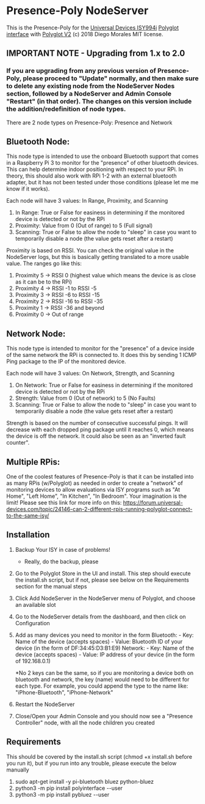 # Presence-Poly NodeServer

This is the Presence-Poly for the [Universal Devices ISY994i](https://www.universal-devices.com/residential/ISY) [Polyglot interface](http://www.universal-devices.com/developers/polyglot/docs/) with  [Polyglot V2](https://github.com/Einstein42/udi-polyglotv2)
(c) 2018 Diego Morales
MIT license.

## IMPORTANT NOTE - Upgrading from 1.x to 2.0
### If you are upgrading from any previous version of Presence-Poly, please proceed to "Update" normally, and then make sure to delete any existing node from the NodeServer Nodes section, followed by a NodeServer and Admin Console "Restart" (in that order). The changes on this version include the addition/redefinition of node types.

There are 2 node types on Presence-Poly: Presence and Network

## Bluetooth Node:
This node type is intended to use the onboard Bluetooth support that comes in a Raspberry Pi 3 to monitor for the "presence" of other bluetooth devices. This can help determine indoor positioning with respect to your RPi. In theory, this should also work with RPi 1-2 with an external bluetooth adapter, but it has not been tested under those conditions (please let me me know if it works).

Each node will have 3 values: In Range, Proximity, and Scanning

1. In Range: True or False for easiness in determining if the monitored device is detected or not by the RPi
2. Proximity: Value from 0 (Out of range) to 5 (Full signal)
3. Scanning: True or False to allow the node to "sleep" in case you want to temporarily disable a node (the value gets reset after a restart)

Proximity is based on RSSI. You can check the original value in the NodeServer logs, but this is basically getting translated to a more usable value. The ranges go like this:

1. Proximity 5 -> RSSI 0 (highest value which means the device is as close as it can be to the RPi)
2. Proximity 4 -> RSSI -1 to RSSI -5
3. Proximity 3 -> RSSI -6 to RSSI -15
4. Proximity 2 -> RSSI -16 to RSSI -35
5. Proximity 1 -> RSSI -36 and beyond
6. Proximity 0 -> Out of range

## Network Node:
This node type is intended to monitor for the "presence" of a device inside of the same network the RPi is connected to. It does this by sending 1 ICMP Ping package to the IP of the monitored device.

Each node will have 3 values: On Network, Strength, and Scanning

1. On Network: True or False for easiness in determining if the monitored device is detected or not by the RPi
2. Strength: Value from 0 (Out of network) to 5 (No Faults)
3. Scanning: True or False to allow the node to "sleep" in case you want to temporarily disable a node (the value gets reset after a restart)

Strength is based on the number of consecutive successful pings. It will decrease with each dropped ping package until it reaches 0, which means the device is off the network. It could also be seen as an "inverted fault counter".

## Multiple RPis:
One of the coolest features of Presence-Poly is that it can be installed into as many RPis (w/Polyglot) as needed in order to create a "network" of monitoring devices to allow evaluations via ISY programs such as "At Home", "Left Home", "In Kitchen", "In Bedroom". Your imagination is the limit! Please see this link for more info on this: https://forum.universal-devices.com/topic/24146-can-2-different-rpis-running-polyglot-connect-to-the-same-isy/

## Installation

1. Backup Your ISY in case of problems!
   * Really, do the backup, please
2. Go to the Polyglot Store in the UI and install. This step should execute the install.sh script, but if not, please see below on the Requirements section for the manual steps
3. Click Add NodeServer in the NodeServer menu of Polyglot, and choose an available slot
4. Go to the NodeServer details from the dashboard, and then click on Configuration
5. Add as many devices you need to monitor in the form
    Bluetooth:
        - Key: Name of the device (accepts spaces)
        - Value: Bluetooth ID of your device (in the form of DF:34:45:D3:B1:E9)
    Network:
        - Key: Name of the device (accepts spaces)
        - Value: IP address of your device (in the form of 192.168.0.1)
        
    *No 2 keys can be the same, so if you are monitoring a device both on bluetooth and network, the key (name) would need to be different for each type. For example, you could append the type to the name like: "iPhone-Bluetooth", "iPhone-Network"
6. Restart the NodeServer
7. Close/Open your Admin Console and you should now see a "Presence Controller" node, with all the node children you created

## Requirements

This should be covered by the install.sh script (chmod +x install.sh before you run it), but if you run into any trouble, please execute the below manually

1. sudo apt-get install -y pi-bluetooth bluez python-bluez
2. python3 -m pip install polyinterface --user
3. python3 -m pip install pybluez --user
